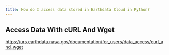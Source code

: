 ```yaml
---
title: How do I access data stored in Earthdata Cloud in Python?
---
```


## Access Data With cURL And Wget

https://urs.earthdata.nasa.gov/documentation/for_users/data_access/curl_and_wget
